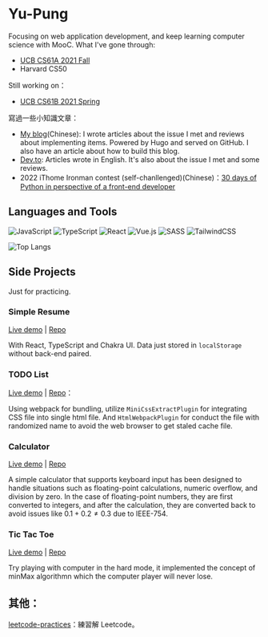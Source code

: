 # Yu-Pung

<!--
**AlliesChen/AlliesChen** is a ✨ _special_ ✨ repository because its `README.md` (this file) appears on your GitHub profile.

Here are some ideas to get you started:

- 🔭 I’m currently working on ...
- 🌱 I’m currently learning ...
- 👯 I’m looking to collaborate on ...
- 🤔 I’m looking for help with ...
- 💬 Ask me about ...
- 📫 How to reach me: ...
- 😄 Pronouns: ...
- ⚡ Fun fact: ...
-->

Focusing on web application development, and keep learning computer science with MooC. What I've gone through:

- [UCB CS61A 2021 Fall](https://github.com/AlliesChen/cs61a_fa21)
- Harvard CS50

Still working on：

- [UCB CS61B 2021 Spring](https://github.com/AlliesChen/cs61b-sp21)

寫過一些小知識文章：

- [My blog](https://allieschen.github.io/)(Chinese): I wrote articles about the issue I met and reviews about implementing items. Powered by Hugo and served on GitHub. I also have an article about how to build this blog.
- [Dev.to](https://dev.to/allieschen): Articles wrote in English. It's also about the issue I met and some reviews.
- 2022 iThome Ironman contest (self-chanllenged)(Chinese)：[30 days of Python in perspective of a front-end developer](https://ithelp.ithome.com.tw/users/20151651/ironman/5346)

## Languages and Tools

![JavaScript](https://img.shields.io/badge/javascript-%23323330.svg?style=for-the-badge&logo=javascript&logoColor=%23F7DF1E)
![TypeScript](https://img.shields.io/badge/typescript-%23007ACC.svg?style=for-the-badge&logo=typescript&logoColor=white)
![React](https://img.shields.io/badge/react-%2320232a.svg?style=for-the-badge&logo=react&logoColor=%2361DAFB)
![Vue.js](https://img.shields.io/badge/vuejs-%2335495e.svg?style=for-the-badge&logo=vuedotjs&logoColor=%234FC08D)
![SASS](https://img.shields.io/badge/SASS-hotpink.svg?style=for-the-badge&logo=SASS&logoColor=white)
![TailwindCSS](https://img.shields.io/badge/tailwindcss-%2338B2AC.svg?style=for-the-badge&logo=tailwind-css&logoColor=white)

![Top Langs](https://github-readme-stats.vercel.app/api/top-langs/?username=allieschen&layout=compact&theme=tokyonight)

## Side Projects

Just for practicing.

### Simple Resume

[Live demo](https://allieschen.github.io/simple-resume-react/) | [Repo](https://github.com/AlliesChen/simple-resume-react)

With React, TypeScript and Chakra UI. Data just stored in `localStorage` without back-end paired.

### TODO List

[Live demo](https://allieschen.github.io/todolist/) | [Repo](https://github.com/AlliesChen/todolist)：

Using webpack for bundling, utilize `MiniCssExtractPlugin` for integrating CSS file into single html file. And `HtmlWebpackPlugin` for conduct the file with randomized name to avoid the web browser to get staled cache file.

### Calculator

[Live demo](https://allieschen.github.io/calculator/) | [Repo](https://github.com/AlliesChen/calculator)

A simple calculator that supports keyboard input has been designed to handle situations such as floating-point calculations, numeric overflow, and division by zero. In the case of floating-point numbers, they are first converted to integers, and after the calculation, they are converted back to avoid issues like $0.1 + 0.2 \neq 0.3$ due to IEEE-754.

### Tic Tac Toe

[Live demo](https://allieschen.github.io/tic-tac-toe/) | [Repo](https://github.com/AlliesChen/tic-tac-toe)

Try playing with computer in the hard mode, it implemented the concept of minMax algorithmn which the computer player will never lose.

## 其他：

[leetcode-practices](https://github.com/AlliesChen/leetcode-practices)：練習解 Leetcode。
